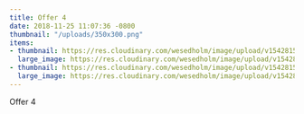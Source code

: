 ```yaml
---
title: Offer 4
date: 2018-11-25 11:07:36 -0800
thumbnail: "/uploads/350x300.png"
items:
- thumbnail: https://res.cloudinary.com/wesedholm/image/upload/v1542815212/assets/thumb-01.png
  large_image: https://res.cloudinary.com/wesedholm/image/upload/v1542815212/assets/image-01.png
- thumbnail: https://res.cloudinary.com/wesedholm/image/upload/v1542815212/assets/thumb-02.png
  large_image: https://res.cloudinary.com/wesedholm/image/upload/v1542815210/assets/image-02.png
---
```

Offer 4